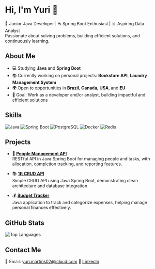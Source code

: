 # Hi, I'm Yuri 👋

🎯 Junior Java Developer | ☕ Spring Boot Enthusiast | 📊 Aspiring Data Analyst  
Passionate about solving problems, building efficient solutions, and continuously learning.

## About Me
- 💻 Studying **Java** and **Spring Boot**
- 📚 Currently working on personal projects: **Bookstore API**, **Laundry Management System**
- 🌍 Open to opportunities in **Brazil**, **Canada**, **USA**, and **EU**
- 🎯 Goal: Work as a developer and/or analyst, building impactful and efficient solutions


## Skills
![Java](https://img.shields.io/badge/Java-ED8B00?style=for-the-badge&logo=openjdk&logoColor=white)
![Spring Boot](https://img.shields.io/badge/Spring%20Boot-6DB33F?style=for-the-badge&logo=springboot&logoColor=white)
![PostgreSQL](https://img.shields.io/badge/PostgreSQL-316192?style=for-the-badge&logo=postgresql&logoColor=white)
![Docker](https://img.shields.io/badge/Docker-2496ED?style=for-the-badge&logo=docker&logoColor=white)
![Redis](https://img.shields.io/badge/Redis-DC382D?style=for-the-badge&logo=redis&logoColor=white)


## Projects

- 👥 [**People Management API**](https://github.com/TisYuri/APIPeopleManagement)  
  RESTful API in Java Spring Boot for managing people and tasks, with allocation, completion tracking, and reporting features.

- 📚 [**1ft CRUD API**](https://github.com/TisYuri/1ft-CRUD)  
  Simple CRUD API using Java Spring Boot, demonstrating clean architecture and database integration.

- 💰 [**Budget Tracker**](https://github.com/TisYuri/BudgetTracker)  
  Java application to track and categorize expenses, helping manage personal finances effectively.



## GitHub Stats
![Top Languages](https://github-readme-stats.vercel.app/api/top-langs/?username=TisYuri&layout=compact&theme=radical)

## Contact Me
📧 Email: yuri.martins02@icloud.com
💼 [LinkedIn](https://www.linkedin.com/in/yuri-m-nunes/) 
